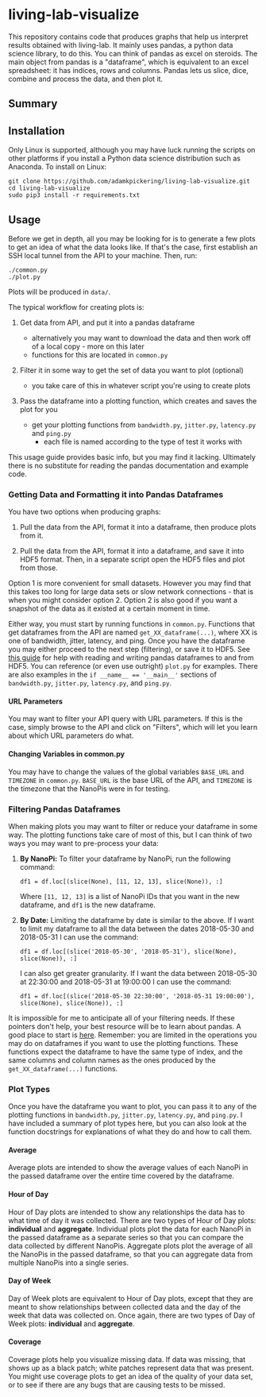 # living-lab-visualize

This repository contains code that produces graphs that help us interpret results obtained with living-lab.
It mainly uses pandas, a python data science library, to do this.
You can think of pandas as excel on steroids.
The main object from pandas is a "dataframe", which is equivalent to an excel spreadsheet:
it has indices, rows and columns.
Pandas lets us slice, dice, combine and process the data, and then plot it.


## Summary


## Installation

Only Linux is supported, although you may have luck running the scripts on other platforms
if you install a Python data science distribution such as Anaconda.
To install on Linux:

    git clone https://github.com/adamkpickering/living-lab-visualize.git
    cd living-lab-visualize
    sudo pip3 install -r requirements.txt


## Usage

Before we get in depth, all you may be looking for is to generate a few plots
to get an idea of what the data looks like.
If that's the case, first establish an SSH local tunnel from the API to your machine.
Then, run:

    ./common.py
    ./plot.py

Plots will be produced in `data/`.

The typical workflow for creating plots is:

1.  Get data from API, and put it into a pandas dataframe
    - alternatively you may want to download the data and then work off of a local
      copy - more on this later
    - functions for this are located in `common.py`

1.  Filter it in some way to get the set of data you want to plot (optional)
    - you take care of this in whatever script you're using to create plots

1.  Pass the dataframe into a plotting function, which creates and saves the plot for you
    - get your plotting functions from `bandwidth.py`, `jitter.py`, `latency.py` and `ping.py`
      - each file is named according to the type of test it works with

This usage guide provides basic info, but you may find it lacking.
Ultimately there is no substitute for reading the pandas documentation
and example code.


### Getting Data and Formatting it into Pandas Dataframes

You have two options when producing graphs:

1.  Pull the data from the API, format it into a dataframe, then produce plots from it.

1.  Pull the data from the API, format it into a dataframe, and save it into HDF5 format.
    Then, in a separate script open the HDF5 files and plot from those.

Option 1 is more convenient for small datasets.
However you may find that this takes too long for large data sets or slow network connections -
that is when you might consider option 2.
Option 2 is also good if you want a snapshot of the data as it
existed at a certain moment in time.

Either way, you must start by running functions in `common.py`.
Functions that get dataframes from the API are named `get_XX_dataframe(...)`,
where XX is one of bandwidth, jitter, latency, and ping.
Once you have the dataframe you may either proceed to the next step (filtering), or save it to HDF5.
See [this guide](https://pandas.pydata.org/pandas-docs/stable/io.html#io-hdf5)
for help with reading and writing pandas dataframes to and from HDF5.
You can reference (or even use outright) `plot.py` for examples.
There are also examples in the `if __name__ == '__main__'` sections
of `bandwidth.py`, `jitter.py`, `latency.py`, and `ping.py`.

#### URL Parameters
You may want to filter your API query with URL parameters.
If this is the case, simply browse to the API and click on "Filters",
which will let you learn about which URL parameters do what.

#### Changing Variables in common.py
You may have to change the values of the global variables `BASE_URL` and `TIMEZONE` in `common.py`.
`BASE_URL` is the base URL of the API, and `TIMEZONE` is the timezone that
the NanoPis were in for testing.


### Filtering Pandas Dataframes

When making plots you may want to filter or reduce your dataframe in some way.
The plotting functions take care of most of this, but I can think of
two ways you may want to pre-process your data:

1.  **By NanoPi:** To filter your dataframe by NanoPi, run the following command:

        df1 = df.loc[(slice(None), [11, 12, 13], slice(None)), :]

    Where `[11, 12, 13]` is a list of NanoPi IDs that you want in the new dataframe,
    and `df1` is the new dataframe.

1.  **By Date:** Limiting the dataframe by date is similar to the above.
    If I want to limit my dataframe to all the data between the dates 2018-05-30
    and 2018-05-31 I can use the command:

        df1 = df.loc[(slice('2018-05-30', '2018-05-31'), slice(None), slice(None)), :]

    I can also get greater granularity. If I want the data between 2018-05-30 at 
    22:30:00 and 2018-05-31 at 19:00:00 I can use the command:
    
        df1 = df.loc[(slice('2018-05-30 22:30:00', '2018-05-31 19:00:00'), slice(None), slice(None)), :]

It is impossible for me to anticipate all of your filtering needs.
If these pointers don't help, your best resource will be to learn about pandas.
A good place to start is [here](http://pandas.pydata.org/pandas-docs/stable/10min.html).
Remember: you are limited in the operations you may do on dataframes
if you want to use the plotting functions.
These functions expect the dataframe to have the same type of index,
and the same columns and column names as the ones produced by the
`get_XX_dataframe(...)` functions.


### Plot Types

Once you have the dataframe you want to plot, you can pass it to any of the plotting functions in 
`bandwidth.py`, `jitter.py`, `latency.py`, and `ping.py`.
I have included a summary of plot types here, but you can also
look at the function docstrings for explanations of what they do
and how to call them.

#### Average
Average plots are intended to show the average values of each NanoPi in the passed dataframe
over the entire time covered by the dataframe.

#### Hour of Day
Hour of Day plots are intended to show any relationships the data has to what time of day
it was collected. There are two types of Hour of Day plots: **individual** and **aggregate**.
Individual plots plot the data for each NanoPi in the passed dataframe 
as a separate series so that you can compare the data collected by different NanoPis.
Aggregate plots plot the average of all the NanoPis in the passed dataframe,
so that you can aggregate data from multiple NanoPis into a single series.

#### Day of Week
Day of Week plots are equivalent to Hour of Day plots,
except that they are meant to show relationships between collected data and
the day of the week that data was collected on.
Once again, there are two types of Day of Week plots: **individual** and **aggregate**.

#### Coverage
Coverage plots help you visualize missing data.
If data was missing, that shows up as a black patch;
white patches represent data that was present.
You might use coverage plots to get an idea of the quality of your data set,
or to see if there are any bugs that are causing tests to be missed.
